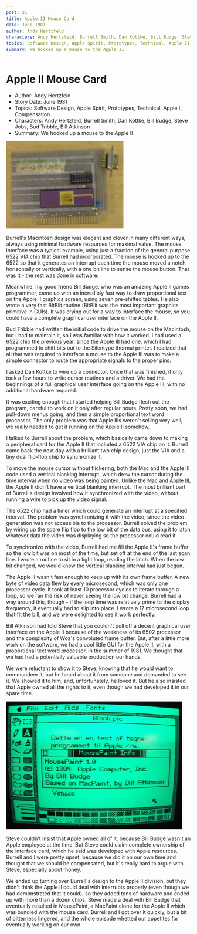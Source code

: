 ```yaml
---
post: 21
title: Apple II Mouse Card
date: June 1981
author: Andy Hertzfeld
characters: Andy Hertzfeld, Burrell Smith, Dan Kottke, Bill Budge, Steve Jobs, Bud Tribble, Bill Atkinson
topics: Software Design, Apple Spirit, Prototypes, Technical, Apple II, Compensation
summary: We hooked up a mouse to the Apple II
---
```


# Apple II Mouse Card
* Author: Andy Hertzfeld
* Story Date: June 1981
* Topics: Software Design, Apple Spirit, Prototypes, Technical, Apple II, Compensation
* Characters: Andy Hertzfeld, Burrell Smith, Dan Kottke, Bill Budge, Steve Jobs, Bud Tribble, Bill Atkinson
* Summary: We hooked up a mouse to the Apple II

![Apple II Mouse Card Protoype](images/Macintosh/mouse_card.jpg) 

    
Burrell's Macintosh design was elegant and clever in many different ways, always using minimal hardware resources for maximal value.  The mouse interface was a typical example, using just a fraction of the general purpose 6522 VIA chip that Burrell had incorporated.  The mouse is hooked up to the 6522 so that it generates an interrupt each time the mouse moved a notch horizontally or vertically, with a one bit line to sense the mouse button.  That was it - the rest was done in software.

Meanwhile, my good friend Bill Budge, who was an amazing Apple II games programmer, came up with an incredibly fast way to draw proportional text on the Apple II graphics screen, using seven pre-shifted tables.  He also wrote a very fast BitBlit routine (BitBlit was the most important graphics primitive in GUIs).  It was crying out for a way to interface the mouse, so you could have a complete graphical user interface on the Apple II.

Bud Tribble had written the initial code to drive the mouse on the Macintosh, but I had to maintain it, so I was familiar with how it worked.  I had used a 6522 chip the previous year, since the Apple III had one, which I had programmed to shift bits out to the Silentype thermal printer.  I realized that all that was required to interface a mouse to the Apple III was to make a simple connector to route the appropriate signals to the proper pins.

I asked Dan Kottke to wire up a connector.  Once that was finished, it only took a few hours to write cursor routines and a driver.  We had the beginnings of a full graphical user interface going on the Apple III, with no additional hardware required.

It was exciting enough that I started helping Bill Budge flesh out the program, careful to work on it only after regular hours.  Pretty soon, we had pull-down menus going, and then a simple proportional text word processor.  The only problem was that  Apple IIIs weren't selling very well; we really needed to get it running on the Apple II somehow.

I talked to Burrell about the problem, which basically came down to making a peripheral card for the Apple II that included a 6522 VIA chip on it.  Burrell came back the next day with a brilliant two chip design, just the VIA and a tiny dual flip-flop chip to synchronize it.

To move the mouse cursor without flickering, both the Mac and the Apple III code used a vertical blanking interrupt, which drew the cursor during the time interval when no video was being painted.  Unlike the Mac and Apple III, the Apple II didn't have a vertical blanking interrupt.  The most brilliant part of Burrell's design involved how it synchronized with the video, without running a wire to pick up the video signal.

The 6522 chip had a timer which could generate an interrupt at a specified interval.  The problem was synchronizing it with the video, since the video generation was not accessible to the processor.  Burrell solved the problem by wiring up the spare flip flop to the low bit of the data bus, using it to latch whatever data the video was displaying so the processor could read it.

To synchronize with the video, Burrell had me fill the Apple II's frame buffer so the low bit was on most of the time, but set off at the end of the last scan line.  I wrote a routine to sit in a tight loop, reading the latch.   When the low bit changed, we would know the vertical blanking interval had just begun.

The Apple II wasn't fast enough to keep up with its own frame buffer.  A new byte of video data flew by every microsecond, which was only one processor cycle.  It took at least 10 processor cycles to iterate through a loop, so we ran the risk of never seeing the low bit change.  Burrell had a way around this, though - if the loop time was relatively prime to the display frequency, it eventually had to slip into place.  I wrote a 17 microsecond loop that fit the bill, and we were delighted to see it work perfectly.

Bill Atkinson had told Steve that you couldn't pull off a decent graphical user interface on the Apple II because of the weakness of its 6502 processor and the complexity of Woz's convoluted frame buffer. But, after a little more work on the software, we had a cool little GUI for the Apple II, with a proportional text word processor, in the summer of 1981.  We thought that we had had a potentially valuable product on our hands.

We were reluctant to show it to Steve, knowing that he would want to commandeer it, but he heard about it from someone and demanded to see it.  We showed it to him, and, unfortunately, he loved it.  But he also insisted that Apple owned all the rights to it, even though we had developed it in our spare time.

![](images/Macintosh/mousepaint.jpg)

Steve couldn't insist that Apple owned all of it, because Bill Budge wasn't an Apple employee at the time.  But Steve could claim complete ownership of the interface card, which he said was developed with Apple resources.  Burrell and I were pretty upset, because we did it on our own time and thought that we should be compensated, but it's really hard to argue with Steve, especially about money.

We ended up turning over Burrell's design to the Apple II division, but they didn't think the Apple II could deal with interrupts properly (even though we had demonstrated that it could), so they added tons of hardware and ended up with more than a dozen chips.  Steve made a deal with Bill Budge that eventually resulted in MousePaint, a MacPaint clone for the Apple II which was bundled with the mouse card.  Burrell and I got over it quickly, but a bit of bitterness lingered, and the whole episode whetted our appetites for eventually working on our own.